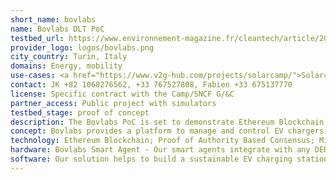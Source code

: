 ```yaml
---
short_name: bovlabs
name: Bovlabs DLT PoC
testbed_url: https://www.environnement-magazine.fr/cleantech/article/2021/09/13/136062/aixmarseilleprovence-ambitionne-etre-territoire-choix-pour-les-innovations-durables
provider_logo: logos/bovlabs.png
city_country: Turin, Italy
domains: Energy, mobility
use-cases: <a href="https://www.v2g-hub.com/projects/solarcamp/">Solarcamp project</a>
contact: JK +82 1068276562, +33 767527808, Fabien +33 675137770
license: Specific contract with the Camp/SNCF G/&C
partner_access: Public project with simulators
testbed_stage: proof of concept
description: The Bovlabs PoC is set to demonstrate Ethereum Blockchain. Proof of Authority Based Consensus; 3 million transactions recorded in the first project; 450 transactions per second are supported; Smart agents uses light nodes to transact energy transactions; Smart contracts used for trade and execution (written using Solidity); ERC 20 Tokens used for transacting energy peer to peer. 
concept: Bovlabs provides a platform to manage and control EV chargers. Our goal is to maximize utility for operators and EV owners. In doing so, charging cycles are optimized based on energy price, demand chargers, demand response programmers, along with driver inputs (for example, parking duration). Bovlabs developed an innovative system for SNCF G&C responsible for the management of EV charging stations at passenger train stations. This was done in collaboration with our partners - Nissan, Accenture, the Camp and VINCI Energies - specifically including V2G capabilities. The results were significant - bring more cost effective and optimized - giving rise to greener and more attractive EV charging services.
technology: Ethereum Blockchain; Proof of Authority Based Consensus; Microservices Architecture; Using Spring Boot and Spring Cloud; Java, Python, Nodejs; MySQL; REST; ML; OCPP 1.6; Web apps.
hardware: Bovlabs Smart Agent - Our smart agents integrate with any DERs (like solar, battery storage, EVSE) to record secure P2P energy transactions within the blockchain node embedded within the agent. This creates a distributed, decentralized dataset and with distributed intelligence at edges (ML) creates Virtual Power Plants.
software: Our solution helps to build a sustainable EV charging station by reducing its OPEX by 20-30%. We integrate with EV charging stations and optimize cost through smart charging and P2P energy trading. Our algorithm uses Peak/Off peak Demand, Energy Prices, Parking utilizations, Renewable energy integration, Grid events (TSO/DSO) and creates a unique charging profile.
---
```



